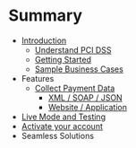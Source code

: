 # Summary

* [Introduction](README.md)
   * [Understand PCI DSS](understand_pci_dss.md)
   * [Getting Started](getting_started.md)
   * [Sample Business Cases](sample_business_cases.md)
* Features
   * [Collect Payment Data](collect_payment_data.md)
       * [XML / SOAP / JSON](webservice.md)
       * [Website / Application](website-application.md)
* [Live Mode and Testing](live_mode-test.md)
* [Activate your account](activate_account.md)
* Seamless Solutions

